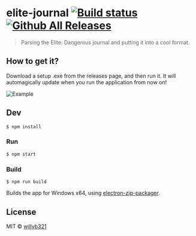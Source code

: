 # elite-journal [![Build status](https://ci.appveyor.com/api/projects/status/hng82lbontx2lm3c?svg=true)](https://ci.appveyor.com/project/willyb321/elite-journal)[![Github All Releases](https://img.shields.io/github/downloads/willyb321/elite-journal/total.svg?maxAge=3600)](https://github.com/willyb321/elite-journal/releases/latest)

> Parsing the Elite: Dangerous journal and putting it into a cool format.

## How to get it?
Download a setup .exe from the releases page, and then run it. It will automagically update when you run the application from now on!

![Example](https://raw.githubusercontent.com/willyb321/elite-journal/master/screenshot.png)

## Dev

```
$ npm install
```

### Run

```
$ npm start
```

### Build

```
$ npm run build
```

Builds the app for Windows x64, using [electron-zip-packager](https://github.com/azu/electron-zip-packager).


## License

MIT © [willyb321](https://tehsuperwilly.tech)
